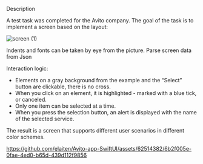 Description 

A test task was completed for the Avito company.
The goal of the task is to implement a screen based on the layout:


![screen (1)](https://github.com/elaiten/Avito-app-SwiftUI/assets/62514382/94e573ab-37f2-4037-9ca1-c684ee5d85f5)

Indents and fonts can be taken by eye from the picture.
Parse screen data from Json

Interaction logic:
- Elements on a gray background from the example and the “Select” button are clickable, there is no cross.
- When you click on an element, it is highlighted - marked with a blue tick, or canceled.
- Only one item can be selected at a time.
- When you press the selection button, an alert is displayed with the name of the selected service.

The result is a screen that supports different user scenarios in different color schemes.


https://github.com/elaiten/Avito-app-SwiftUI/assets/62514382/6b2f005e-0fae-4ed0-b65d-439d112f9856

